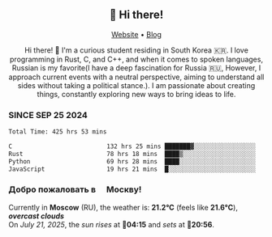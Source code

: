 <h2 align="center">👋 Hi there!</h2>
<p align="center">
  <a href="https://urdekcah.ru">Website</a> •
  <a href="https://urdekcah.blog">Blog</a>
</p>

<p align="center">
  Hi there! 👋 I'm a curious student residing in South Korea 🇰🇷. I love programming in Rust, C, and C++, and when it comes to spoken languages, Russian is my favorite(I have a deep fascination for Russia 🇷🇺, However, I approach current events with a neutral perspective, aiming to understand all sides without taking a political stance.). I am passionate about creating things, constantly exploring new ways to bring ideas to life.
</p>

### SINCE SEP 25 2024
<!--START_SECTION:waka-->
<!--LAST_WAKA_UPDATE:2025-07-15 18:10:30-->
```txt
Total Time: 425 hrs 53 mins

C                          132 hrs 25 mins ███████▓░░░░░░░░░░░░░░░░░   30.26 %
Rust                       78 hrs 18 mins  ████▒░░░░░░░░░░░░░░░░░░░░   17.89 %
Python                     69 hrs 28 mins  ████░░░░░░░░░░░░░░░░░░░░░   15.87 %
JavaScript                 19 hrs 21 mins  █░░░░░░░░░░░░░░░░░░░░░░░░   04.42 %
```
<!--END_SECTION:waka-->

<h3>Добро пожаловать в <img src="https://cdn-icons-png.flaticon.com/512/197/197408.png" width="13"/> Москву!</h3>

<!--START_SECTION:weather:moscow-->
<!--LAST_WEATHER_UPDATE:2025-07-20 21:06:51-->
Currently in **Moscow** (RU), the weather is: **21.2°C** (feels like **21.6°C**), ***overcast clouds***<br/>
On *July 21, 2025*, the *sun rises* at 🌅**04:15** and *sets* at 🌇**20:56**.
<!--END_SECTION:weather-->
